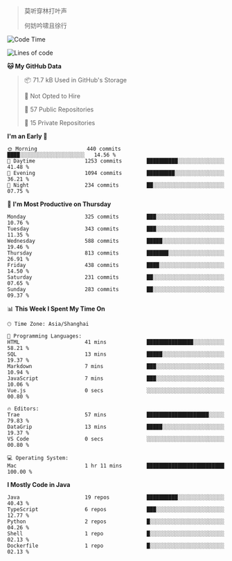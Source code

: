> 莫听穿林打叶声
> 
> 何妨吟啸且徐行

<!-- ![Github Stats](https://github-readme-stats.vercel.app/api?username=catch6&count_private=true&show_icons=true&theme=gruvbox) -->

<!-- ![Top Langs](https://github-readme-stats.vercel.app/api/top-langs/?username=catch6&layout=compact) -->

<!--START_SECTION:waka-->
![Code Time](http://img.shields.io/badge/Code%20Time-2%2C291%20hrs%2025%20mins-blue)

![Lines of code](https://img.shields.io/badge/From%20Hello%20World%20I%27ve%20Written-9.4%20million%20lines%20of%20code-blue)

**🐱 My GitHub Data** 

> 📦 71.7 kB Used in GitHub's Storage 
 > 
> 🚫 Not Opted to Hire
 > 
> 📜 57 Public Repositories 
 > 
> 🔑 15 Private Repositories 
 > 
**I'm an Early 🐤** 

```text
🌞 Morning                440 commits         ████░░░░░░░░░░░░░░░░░░░░░   14.56 % 
🌆 Daytime                1253 commits        ██████████░░░░░░░░░░░░░░░   41.48 % 
🌃 Evening                1094 commits        █████████░░░░░░░░░░░░░░░░   36.21 % 
🌙 Night                  234 commits         ██░░░░░░░░░░░░░░░░░░░░░░░   07.75 % 
```
📅 **I'm Most Productive on Thursday** 

```text
Monday                   325 commits         ███░░░░░░░░░░░░░░░░░░░░░░   10.76 % 
Tuesday                  343 commits         ███░░░░░░░░░░░░░░░░░░░░░░   11.35 % 
Wednesday                588 commits         █████░░░░░░░░░░░░░░░░░░░░   19.46 % 
Thursday                 813 commits         ███████░░░░░░░░░░░░░░░░░░   26.91 % 
Friday                   438 commits         ████░░░░░░░░░░░░░░░░░░░░░   14.50 % 
Saturday                 231 commits         ██░░░░░░░░░░░░░░░░░░░░░░░   07.65 % 
Sunday                   283 commits         ██░░░░░░░░░░░░░░░░░░░░░░░   09.37 % 
```


📊 **This Week I Spent My Time On** 

```text
🕑︎ Time Zone: Asia/Shanghai

💬 Programming Languages: 
HTML                     41 mins             ███████████████░░░░░░░░░░   58.21 % 
SQL                      13 mins             █████░░░░░░░░░░░░░░░░░░░░   19.37 % 
Markdown                 7 mins              ███░░░░░░░░░░░░░░░░░░░░░░   10.94 % 
JavaScript               7 mins              ███░░░░░░░░░░░░░░░░░░░░░░   10.06 % 
Vue.js                   0 secs              ░░░░░░░░░░░░░░░░░░░░░░░░░   00.80 % 

🔥 Editors: 
Trae                     57 mins             ████████████████████░░░░░   79.83 % 
DataGrip                 13 mins             █████░░░░░░░░░░░░░░░░░░░░   19.37 % 
VS Code                  0 secs              ░░░░░░░░░░░░░░░░░░░░░░░░░   00.80 % 

💻 Operating System: 
Mac                      1 hr 11 mins        █████████████████████████   100.00 % 
```

**I Mostly Code in Java** 

```text
Java                     19 repos            ██████████░░░░░░░░░░░░░░░   40.43 % 
TypeScript               6 repos             ███░░░░░░░░░░░░░░░░░░░░░░   12.77 % 
Python                   2 repos             █░░░░░░░░░░░░░░░░░░░░░░░░   04.26 % 
Shell                    1 repo              █░░░░░░░░░░░░░░░░░░░░░░░░   02.13 % 
Dockerfile               1 repo              █░░░░░░░░░░░░░░░░░░░░░░░░   02.13 % 
```




<!--END_SECTION:waka-->
